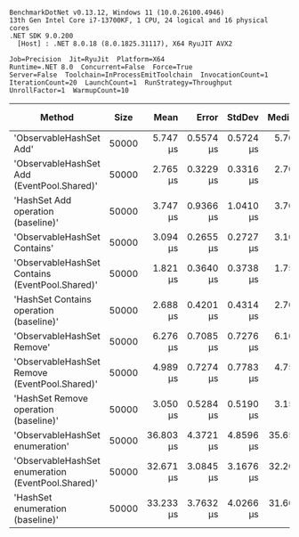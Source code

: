 ```

BenchmarkDotNet v0.13.12, Windows 11 (10.0.26100.4946)
13th Gen Intel Core i7-13700KF, 1 CPU, 24 logical and 16 physical cores
.NET SDK 9.0.200
  [Host] : .NET 8.0.18 (8.0.1825.31117), X64 RyuJIT AVX2

Job=Precision  Jit=RyuJit  Platform=X64  
Runtime=.NET 8.0  Concurrent=False  Force=True  
Server=False  Toolchain=InProcessEmitToolchain  InvocationCount=1  
IterationCount=20  LaunchCount=1  RunStrategy=Throughput  
UnrollFactor=1  WarmupCount=10  

```
| Method                                             | Size  | Mean      | Error     | StdDev    | Median    | Min       | Max       | Ratio | RatioSD | Allocated | Alloc Ratio |
|--------------------------------------------------- |------ |----------:|----------:|----------:|----------:|----------:|----------:|------:|--------:|----------:|------------:|
| &#39;ObservableHashSet Add&#39;                            | 50000 |  5.747 μs | 0.5574 μs | 0.5724 μs |  5.700 μs |  4.500 μs |  6.900 μs |  1.70 |    0.46 |     184 B |        0.11 |
| &#39;ObservableHashSet Add (EventPool.Shared)&#39;         | 50000 |  2.765 μs | 0.3229 μs | 0.3316 μs |  2.700 μs |  2.200 μs |  3.500 μs |  0.83 |    0.26 |    1792 B |        1.04 |
| &#39;HashSet Add operation (baseline)&#39;                 | 50000 |  3.747 μs | 0.9366 μs | 1.0410 μs |  3.700 μs |  2.200 μs |  5.600 μs |  1.00 |    0.00 |    1720 B |        1.00 |
| &#39;ObservableHashSet Contains&#39;                       | 50000 |  3.094 μs | 0.2655 μs | 0.2727 μs |  3.100 μs |  2.700 μs |  3.800 μs |  0.92 |    0.25 |    1432 B |        0.83 |
| &#39;ObservableHashSet Contains (EventPool.Shared)&#39;    | 50000 |  1.821 μs | 0.3640 μs | 0.3738 μs |  1.750 μs |  1.350 μs |  2.750 μs |  0.54 |    0.19 |    1696 B |        0.99 |
| &#39;HashSet Contains operation (baseline)&#39;            | 50000 |  2.688 μs | 0.4201 μs | 0.4314 μs |  2.700 μs |  1.900 μs |  3.600 μs |  0.81 |    0.28 |     376 B |        0.22 |
| &#39;ObservableHashSet Remove&#39;                         | 50000 |  6.276 μs | 0.7085 μs | 0.7276 μs |  6.100 μs |  5.200 μs |  7.500 μs |  1.85 |    0.48 |    1760 B |        1.02 |
| &#39;ObservableHashSet Remove (EventPool.Shared)&#39;      | 50000 |  4.989 μs | 0.7274 μs | 0.7783 μs |  4.750 μs |  3.700 μs |  6.600 μs |  1.45 |    0.39 |    1736 B |        1.01 |
| &#39;HashSet Remove operation (baseline)&#39;              | 50000 |  3.050 μs | 0.5284 μs | 0.5190 μs |  3.150 μs |  2.200 μs |  3.900 μs |  0.93 |    0.33 |     416 B |        0.24 |
| &#39;ObservableHashSet enumeration&#39;                    | 50000 | 36.803 μs | 4.3721 μs | 4.8596 μs | 35.650 μs | 32.150 μs | 47.050 μs | 10.68 |    3.67 |    1696 B |        0.99 |
| &#39;ObservableHashSet enumeration (EventPool.Shared)&#39; | 50000 | 32.671 μs | 3.0845 μs | 3.1676 μs | 32.200 μs | 28.900 μs | 41.700 μs |  9.74 |    2.75 |    1696 B |        0.99 |
| &#39;HashSet enumeration (baseline)&#39;                   | 50000 | 33.233 μs | 3.7632 μs | 4.0266 μs | 31.600 μs | 29.450 μs | 42.550 μs |  9.76 |    2.89 |    1696 B |        0.99 |
